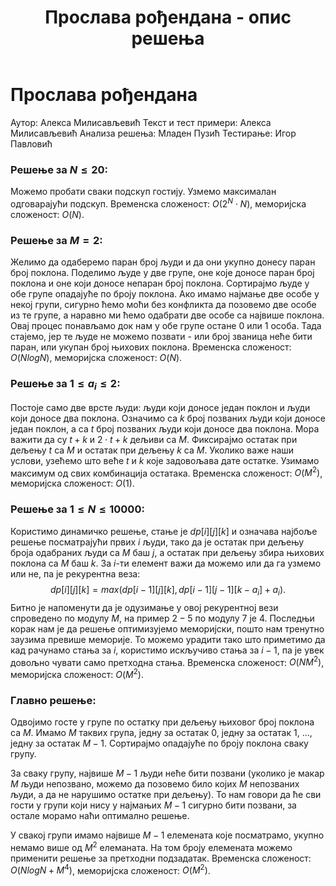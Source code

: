 ﻿---
title: Прослава рођендана - опис решења
---

# Прослава рођендана

Аутор: Алекса Милисављевић
Текст и тест примери: Алекса Милисављевић
Анализа решења: Младен Пузић
Тестирање: Игор Павловић

### Решење за $N \leq 20$:
Можемо пробати сваки подскуп гостију. Узмемо максималан одговарајући подскуп. Временска сложеност: $O(2^N\cdot N)$, меморијска сложеност: $O(N)$. 

### Решење за $M=2$:
Желимо да одаберемо паран број људи и да они укупно донесу паран број поклона. Поделимо људе у две групе, оне које доносе паран број поклона и оне који доносе непаран број поклона. Сортирајмо људе у обе групе опадајуће по броју поклона. Ако имамо најмање две особе у некој групи, сигурно ћемо моћи без конфликта да позовемо две особе из те групе, а наравно ми ћемо одабрати две особе са највише поклона. Овај процес понављамо док нам у обе групе остане $0$ или $1$ особа. Тада стајемо, јер те људе не можемо позвати - или број званица неће бити паран, или укупан број њихових поклона. Временска сложеност: $О(NlogN)$, меморијска сложеност: $O(N)$.

### Решење за $1≤a_i≤2$:
Постоје само две врсте људи: људи који доносе један поклон и људи који доносе два поклона. Означимо са $k$ број позваних људи који доносе један поклон, а са $t$ број позваних људи који доносе два поклона. Мора важити да су $t+k$ и $2\cdot t + k$ дељиви са $M$. Фиксирајмо остатак при дељењу $t$ са $M$ и остатак при дељењу $k$ са $M$. Уколико важе наши услови, узећемо што веће $t$ и $k$ које задовољава дате остатке. Узимамо максимум од свих комбинација остатака. Временска сложеност: $O(M^2)$, меморијска сложеност: $O(1)$.


### Решење за $1≤N≤10000$:
Користимо динамичко решење, стање је $dp[i][j][k]$ и означава најбоље решење посматрајући првих $i$ људи, тако да је остатак при дељењу броја одабраних људи са $M$ баш $j$, а остатак при дељењу збира њихових поклона са $M$ баш $k$. За $i$-ти елемент важи да можемо или да га узмемо или не, па је рекурентна веза:
$$
dp[i][j][k] = max(dp[i-1][j][k], dp[i-1][j-1][k-a_i] + a_i).
$$
Битно је напоменути да је одузимање у овој рекурентној вези спроведено по модулу $M$, на пример $2-5$ по модулу $7$ је $4$. Последњи корак нам је да решење оптимизујемо меморијски, пошто нам тренутно заузима превише меморије. То можемо урадити тако што приметимо да кад рачунамо стања за $i$, користимо искључиво стања за $i-1$, па је увек довољно чувати само претходна стања. Временска сложеност: $O(NM^2)$, меморијска сложеност: $О(M^2)$.

### Главно решење:
 
Одвојимо госте у групе по остатку при дељењу њиховог број поклона са $M$. Имамо $M$ таквих група, једну за остатак $0$, једну за остатак $1$, ..., једну за остатак $M-1$. Сортирајмо опадајуће по броју поклона сваку групу. 

За сваку групу, највише $M-1$ људи неће бити позвани (уколико је макар $M$ људи непозвано, можемо да позовемо било којих $M$ непозваних људи, а да не нарушимо остатке при дељењу). То нам говори да ће сви гости у групи који нису у најмањих $M-1$ сигурно бити позвани, за остале морамо наћи оптимално решење.

У свакој групи имамо највише $M-1$ елемената које посматрамо, укупно немамо више од $M^2$ елеманата. На том броју елемената можемо применити решење за претходни подзадатак. Временска сложеност: $O(NlogN + M^4)$, меморијска сложеност: $O(M^2)$.
